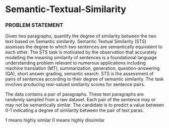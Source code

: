 # Semantic-Textual-Similarity

### PROBLEM STATEMENT
Given two paragraphs, quantify the degree of similarity between the two text-based on Semantic
similarity. Semantic Textual Similarity (STS) assesses the degree to which two sentences are
semantically equivalent to each other. The STS task is motivated by the observation that accurately
modelling the meaning similarity of sentences is a foundational language understanding problem
relevant to numerous applications including machine translation (MT), summarization, generation,
question-answering (QA), short answer grading, semantic search.
STS is the assessment of pairs of sentences according to their degree of semantic similarity. The task
involves producing real-valued similarity scores for sentence pairs.

The data contains a pair of paragraphs. These text paragraphs are randomly sampled from a raw
dataset. Each pair of the sentence may or may not be semantically similar. The candidate is to
predict a value between 0-1 indicating a degree of similarity between the pair of text paras.

1 means highly similar
0 means highly dissimilar

